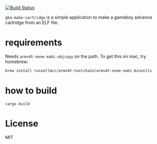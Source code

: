 [![Build Status](https://travis-ci.org/russellmcc/gba-make-cartridge.svg?branch=master)](https://travis-ci.org/russellmcc/gba-make-cartridge)

`gba-make-cartridge` is a simple application to make a gameboy advance cartridge from an ELF file.

# requirements

Needs `armv4t-none-eabi-objcopy` on the path.  To get this on mac, try homebrew:


```sh
brew install russellmcc/armv4t-toolchain/armv4t-none-eabi-binutils
```

# how to build

```
cargo build
```

# License

MIT

